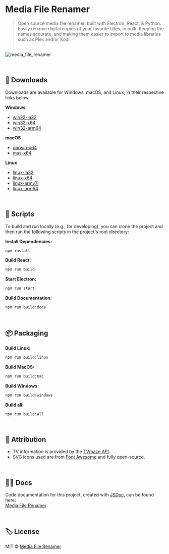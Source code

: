 # Media File Renamer
> Open source media file renamer, built with Electron, React, & Python. Easily rename digital copies of your favorite titles, in bulk. Keeping the names accurate, and making them easier to import to media libraries such as Plex and/or Kodi.<br><br>

![media_file_renamer](https://user-images.githubusercontent.com/8584126/89114625-851e5680-d433-11ea-8d3f-f8e8a4549d0d.gif)

<br>

## 🔗 Downloads
Downloads are available for Windows, macOS, and Linux; in their respective links below.

**Windows**
* [win32-ia32](https://drive.google.com/drive/folders/1i7FY24feb6-jBlbiwRWSe0R7v2cRFTDO?usp=sharing)
* [win32-x64](https://drive.google.com/drive/folders/1Hq-v1BJtFhL7OaaxDQft3P7NCLxoqid-?usp=sharing)
* [win32-arm64](https://drive.google.com/drive/folders/1aj5qD6S8OL8Fg3QsJvcdTm47izCjcFif?usp=sharing)

**macOS**
* [darwin-x64](https://drive.google.com/drive/folders/1lCCQaov2lybORGN520YRSb9MeY9VHw6x?usp=sharing)
* [mas-x64](https://drive.google.com/drive/folders/1PHdiwPhpW2422YGrm20itUogWqpl7Qvv?usp=sharing)

**Linux**
* [linux-ia32](https://drive.google.com/drive/folders/1jzoPyMNFV37SFibUXEtZySo76rn8uupj?usp=sharing)
* [linux-x64](https://drive.google.com/drive/folders/1F-_KpUcZIW7mlInn0MshCK5algHSoh0p?usp=sharing)
* [linux-armv7l](https://drive.google.com/drive/folders/121Txv59E5xXSPuulYzmyDJ4ib8N1Y31x?usp=sharing)
* [linux-arm64](https://drive.google.com/drive/folders/1c4J9dpEa2pO-gUWgQMjbBrLB_zrG88I2?usp=sharing)

<br>

## 📜 Scripts
To build and run locally (e.g., for developing), you can clone the project and then run the following scripts in the project's root directory:

**Install Dependencies:**
```bash
npm install
```

**Build React:**
```bash
npm run build
```

**Start Electron:**
```bash
npm run start
```

**Build Documentation:**
```bash
npm run build:docs
```
<br>

## 📦 Packaging

**Build Linux:**
```bash
npm run build:linux
```

**Build MacOS:**
```bash
npm run build:mac
```

**Build Windows:**
```bash
npm run build:windows
```

**Build all:**
```bash
npm run build:all
```
<br>

## 🙏 Attribution
* TV information is provided by the [TVmaze API](https://www.tvmaze.com/api).
* SVG icons used are from [Font Awesome](http://fontawesome.io) and fully open-source.

<br>

## 🐱‍👓 Docs
Code documentation for this project, created with [JSDoc](https://github.com/jsdoc/jsdoc), can be found here:<br>
[Media File Renamer](https://ipzard.github.io/media-file-renamer/)

<br>

## 🏷️ License
MIT © [Media File Renamer](https://github.com/iPzard/media-file-renamer/blob/master/LICENSE)